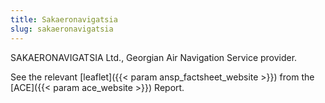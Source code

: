 ```yaml
---
title: Sakaeronavigatsia
slug: sakaeronavigatsia
---
```


SAKAERONAVIGATSIA Ltd., Georgian Air Navigation Service provider.
<!---ansp_factsheet_website and ace_website reference in the config.toml-->
See the relevant [leaflet]({{< param ansp_factsheet_website >}}) from the [ACE]({{< param ace_website >}}) Report.